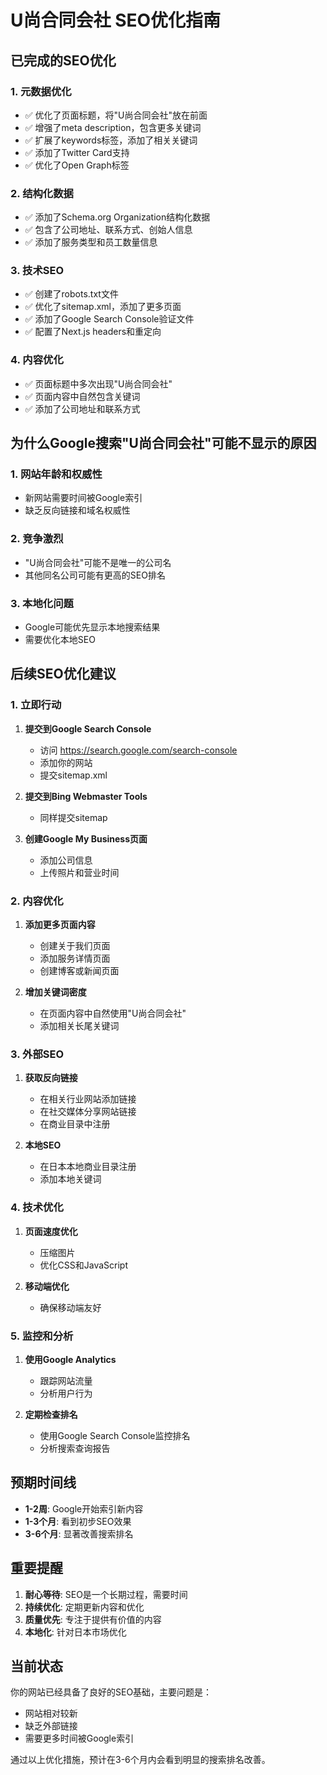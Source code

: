 # U尚合同会社 SEO优化指南

## 已完成的SEO优化

### 1. 元数据优化
- ✅ 优化了页面标题，将"U尚合同会社"放在前面
- ✅ 增强了meta description，包含更多关键词
- ✅ 扩展了keywords标签，添加了相关关键词
- ✅ 添加了Twitter Card支持
- ✅ 优化了Open Graph标签

### 2. 结构化数据
- ✅ 添加了Schema.org Organization结构化数据
- ✅ 包含了公司地址、联系方式、创始人信息
- ✅ 添加了服务类型和员工数量信息

### 3. 技术SEO
- ✅ 创建了robots.txt文件
- ✅ 优化了sitemap.xml，添加了更多页面
- ✅ 添加了Google Search Console验证文件
- ✅ 配置了Next.js headers和重定向

### 4. 内容优化
- ✅ 页面标题中多次出现"U尚合同会社"
- ✅ 页面内容中自然包含关键词
- ✅ 添加了公司地址和联系方式

## 为什么Google搜索"U尚合同会社"可能不显示的原因

### 1. 网站年龄和权威性
- 新网站需要时间被Google索引
- 缺乏反向链接和域名权威性

### 2. 竞争激烈
- "U尚合同会社"可能不是唯一的公司名
- 其他同名公司可能有更高的SEO排名

### 3. 本地化问题
- Google可能优先显示本地搜索结果
- 需要优化本地SEO

## 后续SEO优化建议

### 1. 立即行动
1. **提交到Google Search Console**
   - 访问 https://search.google.com/search-console
   - 添加你的网站
   - 提交sitemap.xml

2. **提交到Bing Webmaster Tools**
   - 同样提交sitemap

3. **创建Google My Business页面**
   - 添加公司信息
   - 上传照片和营业时间

### 2. 内容优化
1. **添加更多页面内容**
   - 创建关于我们页面
   - 添加服务详情页面
   - 创建博客或新闻页面

2. **增加关键词密度**
   - 在页面内容中自然使用"U尚合同会社"
   - 添加相关长尾关键词

### 3. 外部SEO
1. **获取反向链接**
   - 在相关行业网站添加链接
   - 在社交媒体分享网站链接
   - 在商业目录中注册

2. **本地SEO**
   - 在日本本地商业目录注册
   - 添加本地关键词

### 4. 技术优化
1. **页面速度优化**
   - 压缩图片
   - 优化CSS和JavaScript

2. **移动端优化**
   - 确保移动端友好

### 5. 监控和分析
1. **使用Google Analytics**
   - 跟踪网站流量
   - 分析用户行为

2. **定期检查排名**
   - 使用Google Search Console监控排名
   - 分析搜索查询报告

## 预期时间线

- **1-2周**: Google开始索引新内容
- **1-3个月**: 看到初步SEO效果
- **3-6个月**: 显著改善搜索排名

## 重要提醒

1. **耐心等待**: SEO是一个长期过程，需要时间
2. **持续优化**: 定期更新内容和优化
3. **质量优先**: 专注于提供有价值的内容
4. **本地化**: 针对日本市场优化

## 当前状态

你的网站已经具备了良好的SEO基础，主要问题是：
- 网站相对较新
- 缺乏外部链接
- 需要更多时间被Google索引

通过以上优化措施，预计在3-6个月内会看到明显的搜索排名改善。 